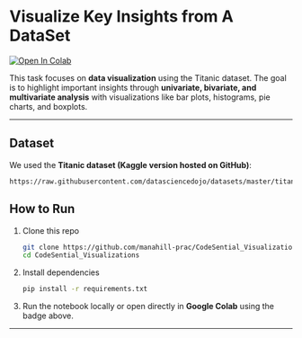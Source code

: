 # Visualize Key Insights from A DataSet

[![Open In Colab](https://colab.research.google.com/assets/colab-badge.svg)](https://colab.research.google.com/github/manahill-prac/CodeSential_Visualizations/blob/main/notebooks/Task03_Titanic_Visualizations.ipynb)
  

This task focuses on **data visualization** using the Titanic dataset. The goal is to highlight important insights through **univariate, bivariate, and multivariate analysis** with visualizations like bar plots, histograms, pie charts, and boxplots.  

---

##  Dataset  
We used the **Titanic dataset (Kaggle version hosted on GitHub)**:  
```text
https://raw.githubusercontent.com/datasciencedojo/datasets/master/titanic.csv
````

##  How to Run

1. Clone this repo

   ```bash
   git clone https://github.com/manahill-prac/CodeSential_Visualizations.git
   cd CodeSential_Visualizations
   ```
2. Install dependencies

   ```bash
   pip install -r requirements.txt
   ```
3. Run the notebook locally or open directly in **Google Colab** using the badge above.

---

